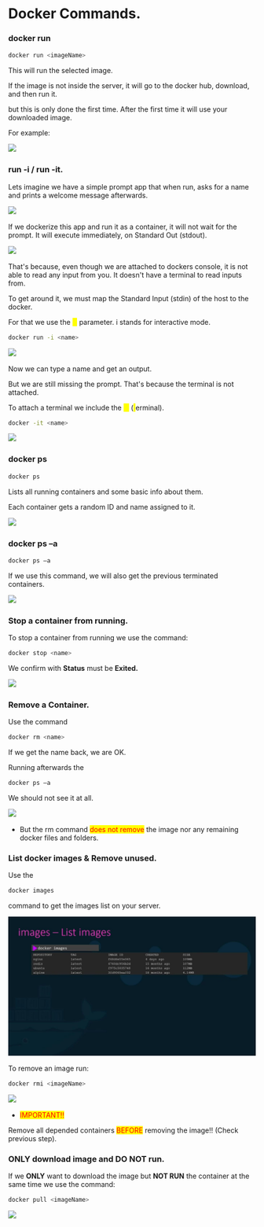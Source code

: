 # Docker Commands.

### docker run

```bash
docker run <imageName>
```

This will run the selected image. &#x20;

If the image is not inside the server, it will go to the docker hub, download, and then run it.&#x20;

but this is only done the first time. After the first time it will use your downloaded image.   &#x20;

For example:&#x20;

![](../.gitbook/assets/GetImage\(2\).png)

### run -i / run -it.

Lets imagine we have a simple prompt app that when run, asks for a name and prints a welcome message afterwards.

![](<../.gitbook/assets/freeCodeCamp.org - Docker Tutorial for Beginners - A Full DevOps Course on How to Run Applications in Containers \[fqMOX6JJhGo - 853x480 - 34m59s].png>)

If we dockerize this app and run it as a container, it will not wait for the prompt. It will execute immediately, on Standard Out (stdout).

![](<../.gitbook/assets/freeCodeCamp.org - Docker Tutorial for Beginners - A Full DevOps Course on How to Run Applications in Containers \[fqMOX6JJhGo - 853x480 - 35m11s].png>)

That's because, even though we are attached to dockers console, it is not able to read any input from you. It doesn't have a terminal to read inputs from.

To get around it, we must map the Standard Input (stdin) of the host to the docker.

For that we use the <mark style="color:yellow;">-i</mark> parameter. i stands for interactive mode.&#x20;

```bash
docker run -i <name>
```

![](../.gitbook/assets/run\_i.png)

Now we can type a name and get an output.

But we are still missing the prompt. That's because the terminal is not attached.&#x20;

To attach a terminal we include the <mark style="color:yellow;">-t</mark> (<mark style="color:yellow;">t</mark>erminal).

```bash
docker -it <name>
```

![](../.gitbook/assets/run\_it.png)

### docker ps

```bash
docker ps
```

Lists all running containers and some basic info about them.&#x20;

Each container gets a random ID and name assigned to it.

![](../.gitbook/assets/GetImage\(3\).png)

### docker ps –a

```bash
docker ps –a
```

If we use this command, we will also get the previous terminated containers.

![](../.gitbook/assets/GetImage\(4\).png)

### Stop a container from running.

To stop a container from running we use the command:

```bash
docker stop <name> 
```

We confirm with **Status** must be **Exited.**

![](../.gitbook/assets/GetImage\(5\).png)

### Remove a Container.

Use the command&#x20;

```bash
docker rm <name> 
```

If we get the name back, we are OK.&#x20;

Running afterwards the &#x20;

```bash
docker ps –a 
```

We should not see it at all.&#x20;

![](../.gitbook/assets/GetImage\(6\).png)

* But the rm command <mark style="color:red;">does not remove</mark> the image nor any remaining docker files and folders.&#x20;

### List docker images & Remove unused.

Use the &#x20;

```bash
docker images 
```

command to get the images list on your server.&#x20;

![](../.gitbook/assets/GetImage.jpeg)

To remove an image run:

```bash
docker rmi <imageName>
```

![](../.gitbook/assets/GetImage\(1\).jpeg)

* <mark style="color:red;">IMPORTANT!!</mark>&#x20;

Remove all depended containers <mark style="color:red;">BEFORE</mark> removing the image!! (Check previous step).

### ONLY download image and DO NOT run.

If we **ONLY** want to download the image but **NOT RUN** the container at the same time we use the command:

```bash
docker pull <imageName>
```

![](../.gitbook/assets/GetImage\(2\).jpeg)

